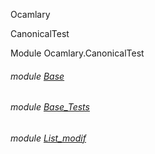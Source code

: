 Ocamlary

CanonicalTest

Module Ocamlary.CanonicalTest

<a id="module-Base"></a>

###### module [Base](Ocamlary.CanonicalTest.Base.md)

<a id="module-Base_Tests"></a>

###### module [Base_Tests](Ocamlary.CanonicalTest.Base_Tests.md)

<a id="module-List_modif"></a>

###### module [List_modif](Ocamlary.CanonicalTest.List_modif.md)